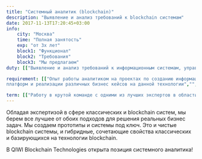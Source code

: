 ```yaml
---
title: "Системный аналитик (blockchain)"
description: "Выявление и анализ требований к blockchain системам"
date: 2017-11-13T17:20:45+03:00
info:
    city: "Москва"
    time: "Полная занятость"
    exp: "от 3х лет"
    block1: "Функционал"
    block2: "Требования"
    block3: "Мы предлагаем"
duty: [["Выявление и анализ требований к информационным системам, управление требованиями","Участие в процессе выбора блокчейн-платформ, разработки ИТ архитектуры, проектирования ИТ решений"],["Разработка документов: функциональные требования, техническое задание, проектной и технической документации, в том числе в соответствии с требованиями ГОСТ 19 и ГОСТ 34"]]

requirement: [["Опыт работы аналитиком на проектах по созданию информационных систем (ИС) не менее 1 года","Опыт разработки документации на ИС по ГОСТ 34 и ГОСТ 19"],["Понимание принципов работы технологии блокчейн, специфик различных блокчейн
платформ и реализации различных бизнес кейсов на данной технологии","",]]

term: [["Работу в крутой команде с одними из лучших экспертов в области разработки комплексных ИТ-систем и ИТ-консалтинга, конструктивными и позитивными, молодыми и заряженными на результат","Бирюзовый оттенок в процессах управления компанией: стремление к децентрализации власти, высокий уровень персональной ответственности и свобода в процессе достижения своих результатов"],["Интересные проекты в разных областях бизнеса, с крупным / средним бизнесом и стартапами","Возможность периодичной удаленной работы"],["Гибкое начало рабочего дня. Не важно во сколько ты приходишь и уходишь, главное - результат!","Уютный офис в пешей доступности от метро Павелецкая"]]
---
```


Обладая экспертизой в сфере классических и blockchain систем, мы берем все лучшее от обоих подходов для решения реальных бизнес задач. Мы создаем прототипы и системы под ключ. Это и чистые blockchain системы, и гибридные, сочетающие свойства классических и базирующихся на технологии blockchain.

В QIWI Blockchain Technologies открыта позиция системного аналитика!

